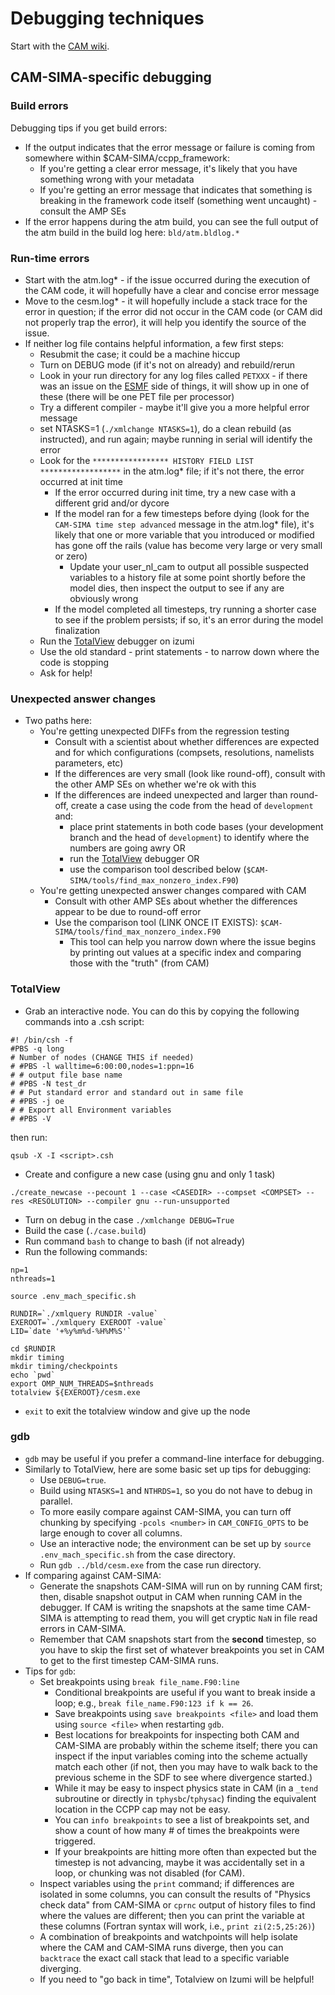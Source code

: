 # Debugging techniques
Start with the [CAM wiki](https://github.com/ESCOMP/CAM/wiki/CAM-debugging-techniques).

## CAM-SIMA-specific debugging
### Build errors
Debugging tips if you get build errors:

- If the output indicates that the error message or failure is coming from somewhere within $CAM-SIMA/ccpp_framework:
    - If you're getting a clear error message, it's likely that you have something wrong with your metadata
    - If you're getting an error message that indicates that something is breaking in the framework code itself (something went uncaught) - consult the AMP SEs
- If the error happens during the atm build, you can see the full output of the atm build in the build log here: `bld/atm.bldlog.*`

### Run-time errors

- Start with the atm.log* - if the issue occurred during the execution of the CAM code, it will hopefully have a clear and concise error message
- Move to the cesm.log* - it will hopefully include a stack trace for the error in question; if the error did not occur in the CAM code (or CAM did not properly trap the error), it will help you identify the source of the issue.
- If neither log file contains helpful information, a few first steps:
    - Resubmit the case; it could be a machine hiccup
    - Turn on DEBUG mode (if it's not on already) and rebuild/rerun
    - Look in your run directory for any log files called `PETXXX` - if there was an issue on the [ESMF](https://earthsystemmodeling.org/docs/release/latest/ESMF_usrdoc/) side of things, it will show up in one of these (there will be one PET file per processor)
    - Try a different compiler - maybe it'll give you a more helpful error message
    - set NTASKS=1 (`./xmlchange NTASKS=1`), do a clean rebuild (as instructed), and run again; maybe running in serial will identify the error
    - Look for the `***************** HISTORY FIELD LIST ******************` in the atm.log* file; if it's not there, the error occurred at init time
        - If the error occurred during init time, try a new case with a different grid and/or dycore
        - If the model ran for a few timesteps before dying (look for the `CAM-SIMA time step advanced` message in the atm.log* file), it's likely that one or more variable that you introduced or modified has gone off the rails (value has become very large or very small or zero)
            - Update your user_nl_cam to output all possible suspected variables to a history file at some point shortly before the model dies, then inspect the output to see if any are obviously wrong
        - If the model completed all timesteps, try running a shorter case to see if the problem persists; if so, it's an error during the model finalization
    - Run the [TotalView](#totalview) debugger on izumi
    - Use the old standard - print statements - to narrow down where the code is stopping
    - Ask for help!

### Unexpected answer changes

- Two paths here:
    - You're getting unexpected DIFFs from the regression testing
        - Consult with a scientist about whether differences are expected and for which configurations (compsets, resolutions, namelists parameters, etc)
        - If the differences are very small (look like round-off), consult with the other AMP SEs on whether we're ok with this
        - If the differences are indeed unexpected and larger than round-off, create a case using the code from the head of `development` and:
            - place print statements in both code bases (your development branch and the head of `development`) to identify where the numbers are going awry OR
            - run the [TotalView](#totalview) debugger OR
            - use the comparison tool described below (`$CAM-SIMA/tools/find_max_nonzero_index.F90`)
    - You're getting unexpected answer changes compared with CAM
        - Consult with other AMP SEs about whether the differences appear to be due to round-off error
        - Use the comparison tool (LINK ONCE IT EXISTS): `$CAM-SIMA/tools/find_max_nonzero_index.F90`
            - This tool can help you narrow down where the issue begins by printing out values at a specific index and comparing those with the "truth" (from CAM)

### TotalView

- Grab an interactive node. You can do this by copying the following commands into a .csh script:

```
#! /bin/csh -f
#PBS -q long
# Number of nodes (CHANGE THIS if needed)
# #PBS -l walltime=6:00:00,nodes=1:ppn=16
# # output file base name
# #PBS -N test_dr
# # Put standard error and standard out in same file
# #PBS -j oe
# # Export all Environment variables
# #PBS -V
```

then run:

```
qsub -X -I <script>.csh
```
- Create and configure a new case (using gnu and only 1 task)
```
./create_newcase --pecount 1 --case <CASEDIR> --compset <COMPSET> --res <RESOLUTION> --compiler gnu --run-unsupported
```
- Turn on debug in the case `./xmlchange DEBUG=True`
- Build the case (`./case.build`)
- Run command `bash` to change to bash (if not already)
- Run the following commands:

```
np=1
nthreads=1

source .env_mach_specific.sh

RUNDIR=`./xmlquery RUNDIR -value`
EXEROOT=`./xmlquery EXEROOT -value`
LID=`date '+%y%m%d-%H%M%S'`

cd $RUNDIR
mkdir timing
mkdir timing/checkpoints
echo `pwd`
export OMP_NUM_THREADS=$nthreads
totalview ${EXEROOT}/cesm.exe
```

- `exit` to exit the totalview window and give up the node

### gdb

- `gdb` may be useful if you prefer a command-line interface for debugging.
- Similarly to TotalView, here are some basic set up tips for debugging:
    - Use `DEBUG=true`.
    - Build using `NTASKS=1` and `NTHRDS=1`, so you do not have to debug in parallel.
    - To more easily compare against CAM-SIMA, you can turn off chunking by specifying `-pcols <number>` in `CAM_CONFIG_OPTS` to be large enough to cover all columns.
    - Use an interactive node; the environment can be set up by `source .env_mach_specific.sh` from the case directory.
    - Run `gdb ../bld/cesm.exe` from the case run directory.
- If comparing against CAM-SIMA:
    - Generate the snapshots CAM-SIMA will run on by running CAM first; then, disable snapshot output in CAM when running CAM in the debugger. If CAM is writing the snapshots at the same time CAM-SIMA is attempting to read them, you will get cryptic `NaN` in file read errors in CAM-SIMA.
    - Remember that CAM snapshots start from the **second** timestep, so you have to skip the first set of whatever breakpoints you set in CAM to get to the first timestep CAM-SIMA runs.
- Tips for `gdb`:
    - Set breakpoints using `break file_name.F90:line`
        - Conditional breakpoints are useful if you want to break inside a loop; e.g., `break file_name.F90:123 if k == 26`.
        - Save breakpoints using `save breakpoints <file>` and load them using `source <file>` when restarting `gdb`.
        - Best locations for breakpoints for inspecting both CAM and CAM-SIMA are probably within the scheme itself; there you can inspect if the input variables coming into the scheme actually match each other (if not, then you may have to walk back to the previous scheme in the SDF to see where divergence started.)
        - While it may be easy to inspect physics state in CAM (in a `_tend` subroutine or directly in `tphysbc`/`tphysac`) finding the equivalent location in the CCPP cap may not be easy.
        - You can `info breakpoints` to see a list of breakpoints set, and show a count of how many # of times the breakpoints were triggered.
        - If your breakpoints are hitting more often than expected but the timestep is not advancing, maybe it was accidentally set in a loop, or chunking was not disabled (for CAM).
    - Inspect variables using the `print` command; if differences are isolated in some columns, you can consult the results of "Physics check data" from CAM-SIMA or `cprnc` output of history files to find where the values are different; then you can print the variable at these columns (Fortran syntax will work, i.e., `print zi(2:5,25:26)`)
    - A combination of breakpoints and watchpoints will help isolate where the CAM and CAM-SIMA runs diverge, then you can `backtrace` the exact call stack that lead to a specific variable diverging.
    - If you need to "go back in time", Totalview on Izumi will be helpful!
